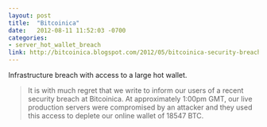 ```yaml
---
layout: post
title:  "Bitcoinica"
date:   2012-08-11 11:52:03 -0700
categories:
- server_hot_wallet_breach
link: http://bitcoinica.blogspot.com/2012/05/bitcoinica-security-breach.html
---
```

Infrastructure breach with access to a large hot wallet.

> It is with much regret that we write to inform our users of a recent security breach at Bitcoinica. At approximately 1:00pm GMT, our live production servers were compromised by an attacker and they used this access to deplete our online wallet of 18547 BTC.
